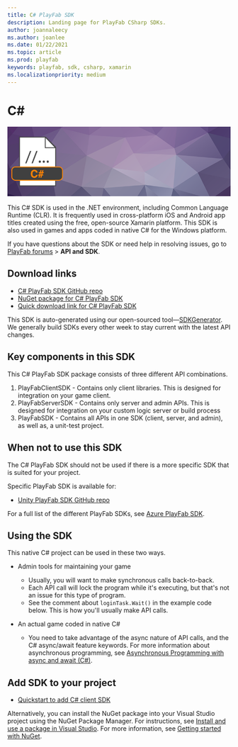 ```yaml
---
title: C# PlayFab SDK
description: Landing page for PlayFab CSharp SDKs.
author: joannaleecy
ms.author: joanlee
ms.date: 01/22/2021
ms.topic: article
ms.prod: playfab
keywords: playfab, sdk, csharp, xamarin
ms.localizationpriority: medium
---
```


# C#

![C# Image](./media/csharp1.png)

This C# SDK is used in the .NET environment, including Common Language Runtime (CLR). It is frequently used in cross-platform iOS and Android app titles created using the free, open-source Xamarin platform. This SDK is also used in games and apps coded in native C# for the Windows platform.

If you have questions about the SDK or need help in resolving issues, go to [PlayFab forums](https://community.playfab.com/index.html) > **API and SDK**.

## Download links

- [C# PlayFab SDK GitHub repo](https://github.com/PlayFab/CSharpSDK)
- [NuGet package for C# PlayFab SDK](https://www.nuget.org/packages/PlayFabAllSDK/)
- [Quick download link for C# PlayFab SDK](https://aka.ms/playfabCsharpsdkdownload)

This SDK is auto-generated using our open-sourced tool&mdash;[SDKGenerator](../sdkgenerator/index.md). We generally build SDKs every other week to stay current with the latest API changes.

## Key components in this SDK

This C# PlayFab SDK package consists of three different API combinations.

1. PlayFabClientSDK - Contains only client libraries. This is designed for integration on your game client.
2. PlayFabServerSDK - Contains only server and admin APIs. This is designed for integration on your custom logic server or build process
3. PlayFabSDK - Contains all APIs in one SDK (client, server, and admin), as well as, a unit-test project.

## When not to use this SDK

The C# PlayFab SDK should not be used if there is a more specific SDK that is suited for your project.

Specific PlayFab SDK is available for:
* [Unity PlayFab SDK GitHub repo](https://github.com/PlayFab/UnitySDK)

For a full list of the different PlayFab SDKs, see [Azure PlayFab SDK](../playfab-sdk-intro.md).

## Using the SDK

This native C# project can be used in these two ways.

- Admin tools for maintaining your game
  - Usually, you will want to make synchronous calls back-to-back.
  - Each API call will lock the program while it's executing, but that's not an issue for this type of program.
  - See the comment about `loginTask.Wait()` in the example code below. This is how you'll usually make API calls.

- An actual game coded in native C#
  - You need to take advantage of the async nature of API calls, and the C# async/await feature keywords. For more information about asynchronous programming, see [Asynchronous Programming with async and await (C#)](/dotnet/csharp/async).

## Add SDK to your project

- [Quickstart to add C# client SDK](quickstart.md)

Alternatively, you can install the NuGet package into your Visual Studio project using the NuGet Package Manager. For instructions, see [Install and use a package in Visual Studio](/nuget/quickstart/install-and-use-a-package-in-visual-studio). For more information, see [Getting started with NuGet](/nuget/what-is-nuget).
